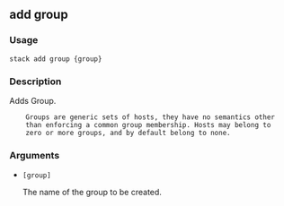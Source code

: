## add group

### Usage

`stack add group {group}`

### Description

Adds Group.

        Groups are generic sets of hosts, they have no semantics other
        than enforcing a common group membership. Hosts may belong to
        zero or more groups, and by default belong to none.

### Arguments

* `[group]`

   The name of the group to be created.




